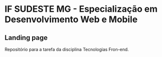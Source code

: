 # IF SUDESTE MG - Especialização em Desenvolvimento Web e Mobile

## Landing page

Repositório para a tarefa da disciplina Tecnologias Fron-end.
